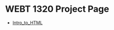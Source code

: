 # WEBT 1320 Project Page

<ul>
<li><a href="intro_to_HTML/index.html" target="_blank">Intro_to_HTML</a></li>
</ul>
